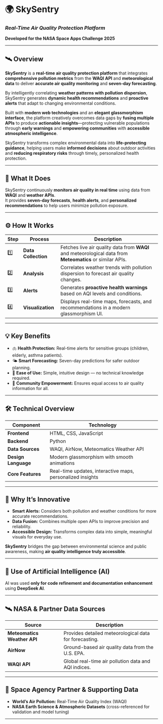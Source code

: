# 🌍 SkySentry
### *Real-Time Air Quality Protection Platform*  
**Developed for the NASA Space Apps Challenge 2025**

---

## 🛰️ Overview

**SkySentry** is a **real-time air quality protection platform** that integrates **comprehensive pollution metrics** from the **WAQI API** and **meteorological data** to deliver **accurate air quality monitoring** and **seven-day forecasting**.  

By intelligently correlating **weather patterns with pollution dispersion**, SkySentry generates **dynamic health recommendations** and **proactive alerts** that adapt to changing environmental conditions.  

Built with **modern web technologies** and an **elegant glassmorphism interface**, the platform creatively overcomes data gaps by **fusing multiple APIs** to produce **actionable insights**—protecting vulnerable populations through **early warnings** and **empowering communities** with **accessible atmospheric intelligence**.  

SkySentry transforms complex environmental data into **life-protecting guidance**, helping users make **informed decisions** about outdoor activities and **reducing respiratory risks** through timely, personalized health protection.

---

## 🎯 What It Does

SkySentry continuously **monitors air quality in real time** using data from **WAQI** and **weather APIs**.  
It provides **seven-day forecasts**, **health alerts**, and **personalized recommendations** to help users minimize pollution exposure.

---

## ⚙️ How It Works

| Step | Process | Description |
|------|----------|-------------|
| 1️⃣ | **Data Collection** | Fetches live air quality data from **WAQI** and meteorological data from **Meteomatics** or similar APIs. |
| 2️⃣ | **Analysis** | Correlates weather trends with pollution dispersion to forecast air quality changes. |
| 3️⃣ | **Alerts** | Generates **proactive health warnings** based on AQI levels and conditions. |
| 4️⃣ | **Visualization** | Displays real-time maps, forecasts, and recommendations in a modern glassmorphism UI. |

---

## 💡 Key Benefits

- 🫁 **Health Protection:** Real-time alerts for sensitive groups (children, elderly, asthma patients).  
- 🌤️ **Smart Forecasting:** Seven-day predictions for safer outdoor planning.  
- 💬 **Ease of Use:** Simple, intuitive design — no technical knowledge required.  
- 👥 **Community Empowerment:** Ensures equal access to air quality information for all.

---

## 🛠️ Technical Overview

| Component | Technology |
|------------|-------------|
| **Frontend** | HTML, CSS, JavaScript |
| **Backend** | Python |
| **Data Sources** | WAQI, AirNow, Meteomatics Weather API |
| **Design Language** | Modern glassmorphism with smooth animations |
| **Core Features** | Real-time updates, interactive maps, personalized insights |

---

## 🎨 Why It’s Innovative

- **Smart Alerts:** Considers both pollution and weather conditions for more accurate recommendations.  
- **Data Fusion:** Combines multiple open APIs to improve precision and reliability.  
- **Accessible Design:** Transforms complex data into simple, meaningful visuals for everyday use.  

**SkySentry** bridges the gap between environmental science and public awareness, making **air quality intelligence truly accessible**.

---

## 🧠 Use of Artificial Intelligence (AI)

AI was used **only for code refinement and documentation enhancement** using **DeepSeek AI**.  


---

## 🛰️ NASA & Partner Data Sources

| Source | Description |
|---------|-------------|
| **Meteomatics Weather API** | Provides detailed meteorological data for forecasting. |
| **AirNow** | Ground-based air quality data from the U.S. EPA. |
| **WAQI API** | Global real-time air pollution data and AQI indices. |

---

## 🌌 Space Agency Partner & Supporting Data

- **World’s Air Pollution:** Real-Time Air Quality Index (WAQI)  
- **NASA Earth Science & Atmospheric Datasets** (cross-referenced for validation and model tuning)

---



